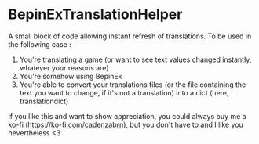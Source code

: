 # BepinExTranslationHelper
A small block of code allowing instant refresh of translations. To be used in the following case : 

1) You're translating a game (or want to see text values changed instantly, whatever your reasons are)
2) You're somehow using BepinEx
3) You're able to convert your translations files (or the file containing the text you want to change, if it's not a translation) into a dict (here, translationdict)

If you like this and want to show appreciation, you could always buy me a ko-fi (https://ko-fi.com/cadenzabrn), but you don't have to and I like you nevertheless <3
